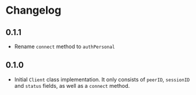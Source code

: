 # Changelog

## 0.1.1

- Rename `connect` method to `authPersonal`

## 0.1.0

- Initial `Client` class implementation. It only consists of `peerID`, `sessionID` and `status` fields, as well as a `connect` method.
